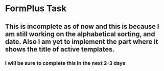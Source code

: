 # FormPlus Task

## This is incomplete as of now and this is because I am still working on the alphabetical sorting, and date. Also I am yet to implement the part where it shows the title of active templates.

### I will be sure to complete this in the next 2-3 days
